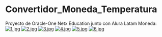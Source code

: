 # Convertidor_Moneda_Temperatura
Proyecto de Oracle-One Netx Education junto con Alura Latam
Moneda:
[![1.jpg](https://i.postimg.cc/zX1mbh0y/1.jpg)](https://postimg.cc/V54Z2Jyw)
[![2.jpg](https://i.postimg.cc/xCCfZzWf/2.jpg)](https://postimg.cc/2qsNbVkM)
[![3.jpg](https://i.postimg.cc/gj32yPC8/3.jpg)](https://postimg.cc/gLkpd1k2)
[![4.jpg](https://i.postimg.cc/jjCqgNVs/4.jpg)](https://postimg.cc/SXFpjnN5)
[![5.jpg](https://i.postimg.cc/YCCt0gC1/5.jpg)](https://postimg.cc/yktMrD9d)
[![6.jpg](https://i.postimg.cc/R0jmgDQR/6.jpg)](https://postimg.cc/HJ4Fx3Nc)
